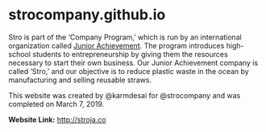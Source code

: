 # strocompany.github.io

Stro is part of the ‘Company Program,’ which is run by an international organization called [Junior Achievement](https://www.jacocompanyprogram.ca/). The program introduces high-school students to entrepreneurship by giving them the resources necessary to start their own business. Our Junior Achievement company is called ‘Stro,’ and our objective is to reduce plastic waste in the ocean by manufacturing and selling reusable straws. 

This website was created by @karmdesai for @strocompany and was completed on March 7, 2019.

**Website Link:** http://stroja.co